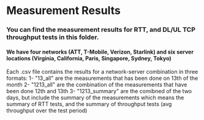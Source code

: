 # Measurement Results

### You can find the measurement results for RTT, and DL/UL TCP throughput tests in this folder. 

#### We have four networks (ATT, T-Mobile, Verizon, Starlink) and six server locations (Virginia, California, Paris, Singapore, Sydney, Tokyo) 

Each .csv file contains the results for a network-server combination in three formats:
  1- "13_all" are the measurements that has been done on 13th of the month
  2- "1213_all" are the combination of the measurements that have been done 12th and 13th
  3- "1213_summary" are the comibned of the two days, but include the summary of the measurements which means the summary of RTT tests, and the summary of throughput tests (avg throughput over the test period) 

  
